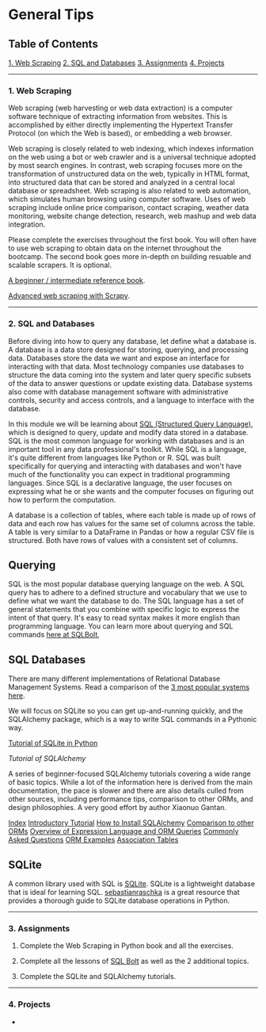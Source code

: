# General Tips

## Table of Contents
[1. Web Scraping](#section-a)
[2. SQL and Databases](#section-b)
[3. Assignments](#section-c)
[4. Projects](#section-d)

---

### <a name="section-a"></a>1. Web Scraping

Web scraping (web harvesting or web data extraction) is a computer software technique of extracting information from websites. This is accomplished by either directly implementing the Hypertext Transfer Protocol (on which the Web is based), or embedding a web browser.

Web scraping is closely related to web indexing, which indexes information on the web using a bot or web crawler and is a universal technique adopted by most search engines. In contrast, web scraping focuses more on the transformation of unstructured data on the web, typically in HTML format, into structured data that can be stored and analyzed in a central local database or spreadsheet. Web scraping is also related to web automation, which simulates human browsing using computer software. Uses of web scraping include online price comparison, contact scraping, weather data monitoring, website change detection, research, web mashup and web data integration.

Please complete the exercises throughout the first book. You will often have to use web scraping to obtain data on the internet throughout the bootcamp. The second book goes more in-depth on building resuable and scalable scrapers. It is optional.

[A beginner / intermediate reference book](web_scraping_with_python.pdf).

[Advanced web scraping with Scrapy](resources/scrapy.pdf).

---

### <a name="section-b"></a>2. SQL and Databases

Before diving into how to query any database, let define what a database is. A database is a data store designed for storing, querying, and processing data. Databases store the data we want and expose an interface for interacting with that data. Most technology companies use databases to structure the data coming into the system and later query specific subsets of the data to answer questions or update existing data. Database systems also come with database management software with administrative controls, security and access controls, and a language to interface with the database.

In this module we will be learning about [SQL (Structured Query Language)](https://en.wikipedia.org/wiki/SQL), which is designed to query, update and modify data stored in a database. SQL is the most common language for working with databases and is an important tool in any data professional's toolkit. While SQL is a language, it's quite different from languages like Python or R. SQL was built specifically for querying and interacting with databases and won't have much of the functionality you can expect in traditional programming languages. Since SQL is a declarative language, the user focuses on expressing what he or she wants and the computer focuses on figuring out how to perform the computation.

A database is a collection of tables, where each table is made up of rows of data and each row has values for the same set of columns across the table. A table is very similar to a DataFrame in Pandas or how a regular CSV file is structured. Both have rows of values with a consistent set of columns.

## Querying
SQL is the most popular database querying language on the web. A SQL query has to adhere to a defined structure and vocabulary that we use to define what we want the database to do. The SQL language has a set of general statements that you combine with specific logic to express the intent of that query. It's easy to read syntax makes it more english than programming language. You can learn more about querying and SQL commands [here at SQLBolt](https://sqlbolt.com/),

## SQL Databases

There are many different implementations of Relational Database Management Systems. Read a comparison of the [3 most popular systems here](https://www.digitalocean.com/community/tutorials/sqlite-vs-mysql-vs-postgresql-a-comparison-of-relational-database-management-systems).

We will focus on SQLite so you can get up-and-running quickly, and the SQLAlchemy package, which is a way to write SQL commands in a Pythonic way.

[Tutorial of SQLite in Python](http://sebastianraschka.com/Articles/2014_sqlite_in_python_tutorial.html)

*Tutorial of SQLAlchemy*

A series of beginner-focused SQLAlchemy tutorials covering a wide range of basic topics. While a lot of the information here is derived from the main documentation, the pace is slower and there are also details culled from other sources, including performance tips, comparison to other ORMs, and design philosophies. A very good effort by author Xiaonuo Gantan.

[Index](http://www.pythoncentral.io/series/python-sqlalchemy-database-tutorial/)
[Introductory Tutorial](http://www.pythoncentral.io/introductory-tutorial-python-sqlalchemy/)
[How to Install SQLAlchemy](http://www.pythoncentral.io/how-to-install-sqlalchemy/)
[Comparison to other ORMs](http://www.pythoncentral.io/sqlalchemy-vs-orms/)
[Overview of Expression Language and ORM Queries](http://www.pythoncentral.io/overview-sqlalchemys-expression-language-orm-queries/)
[Commonly Asked Questions](http://www.pythoncentral.io/sqlalchemy-faqs/)
[ORM Examples](http://www.pythoncentral.io/sqlalchemy-orm-examples/)
[Association Tables](http://www.pythoncentral.io/sqlalchemy-association-tables/)

## SQLite
A common library used with SQL is [SQLite](https://sqlite.org/). SQLite is a lightweight database that is ideal for learning SQL. [sebastianraschka](http://sebastianraschka.com/Articles/2014_sqlite_in_python_tutorial.html) is a great resource that provides a thorough guide to SQLite database operations in Python.

---

### <a name="section-c"></a>3. Assignments

1. Complete the Web Scraping in Python book and all the exercises.

2. Complete all the lessons of [SQL Bolt](https://sqlbolt.com/) as well as the 2 additional topics.

3. Complete the SQLite and SQLAlchemy tutorials.

---

### <a name="section-d"></a>4. Projects

-
